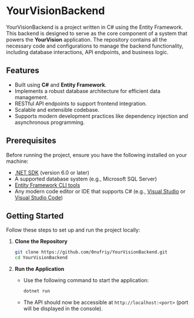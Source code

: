 # YourVisionBackend

YourVisionBackend is a project written in C# using the Entity Framework. This backend is designed to serve as the core component of a system that powers the **YourVision** application. The repository contains all the necessary code and configurations to manage the backend functionality, including database interactions, API endpoints, and business logic.

## Features

- Built using **C#** and **Entity Framework**.
- Implements a robust database architecture for efficient data management.
- RESTful API endpoints to support frontend integration.
- Scalable and extensible codebase.
- Supports modern development practices like dependency injection and asynchronous programming.

## Prerequisites

Before running the project, ensure you have the following installed on your machine:

- [.NET SDK](https://dotnet.microsoft.com/download) (version 6.0 or later)
- A supported database system (e.g., Microsoft SQL Server)
- [Entity Framework CLI tools](https://learn.microsoft.com/en-us/ef/core/cli/)
- Any modern code editor or IDE that supports C# (e.g., [Visual Studio](https://visualstudio.microsoft.com/) or [Visual Studio Code](https://code.visualstudio.com/))

## Getting Started

Follow these steps to set up and run the project locally:

1. **Clone the Repository**

   ```bash
   git clone https://github.com/0nufriy/YourVisionBackend.git
   cd YourVisionBackend
   ```

2. **Run the Application**
   - Use the following command to start the application:
     
     ```bash
     dotnet run
     ```
   - The API should now be accessible at `http://localhost:<port>` (port will be displayed in the console).
